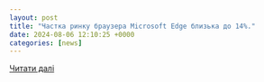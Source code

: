 ```yaml
---
layout: post
title: "Частка ринку браузера Microsoft Edge близька до 14%."
date: 2024-08-06 12:10:25 +0000
categories: [news]
---
```


[Читати далі](https://uazmi.org/news/post/eaa658775bfa4afe469e45a98fcd8904)
